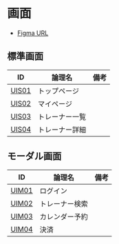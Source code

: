 # 画面

- [Figma URL](https://www.figma.com/design/kLgdi4xdGRpQudMEoZYwvq/%E3%80%90FMP%E3%80%91Future-Muscle-Partner_%E7%94%BB%E9%9D%A2%E3%83%87%E3%82%B6%E3%82%A4%E3%83%B3?node-id=0-1&t=WUJH1mSc5HgzhHcH-1)

## 標準画面

| ID                        | 論理名         | 備考 |
| ------------------------- | -------------- | ---- |
| [UIS01](./UIS01/index.md) | トップページ   |      |
| [UIS02](./UIS02/index.md) | マイページ     |      |
| [UIS03](./UIS03/index.md) | トレーナー一覧 |      |
| [UIS04](./UIS04/index.md) | トレーナー詳細 |      |

## モーダル画面

| ID                        | 論理名         | 備考 |
| ------------------------- | -------------- | ---- |
| [UIM01](./UIM01/index.md) | ログイン       |      |
| [UIM02](./UIM02/index.md) | トレーナー検索 |      |
| [UIM03](./UIM03/index.md) | カレンダー予約 |      |
| [UIM04](./UIM04/index.md) | 決済           |      |
